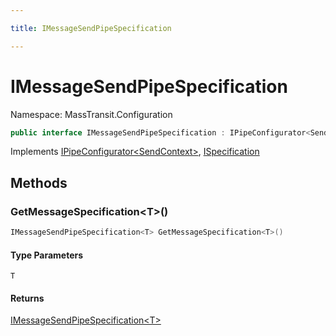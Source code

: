 ```yaml
---

title: IMessageSendPipeSpecification

---
```


# IMessageSendPipeSpecification

Namespace: MassTransit.Configuration

```csharp
public interface IMessageSendPipeSpecification : IPipeConfigurator<SendContext>, ISpecification
```

Implements [IPipeConfigurator\<SendContext\>](../masstransit/ipipeconfigurator-1), [ISpecification](../masstransit/ispecification)

## Methods

### **GetMessageSpecification\<T\>()**

```csharp
IMessageSendPipeSpecification<T> GetMessageSpecification<T>()
```

#### Type Parameters

`T`<br/>

#### Returns

[IMessageSendPipeSpecification\<T\>](../masstransit-configuration/imessagesendpipespecification-1)<br/>

